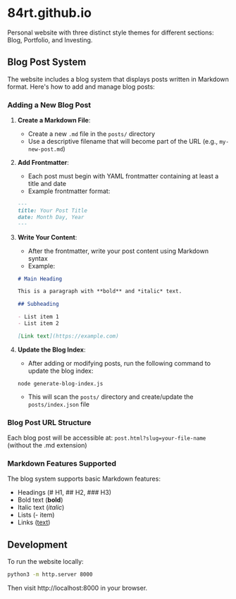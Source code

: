 # 84rt.github.io

Personal website with three distinct style themes for different sections: Blog, Portfolio, and Investing.

## Blog Post System

The website includes a blog system that displays posts written in Markdown format. Here's how to add and manage blog posts:

### Adding a New Blog Post

1. **Create a Markdown File**:
   - Create a new `.md` file in the `posts/` directory
   - Use a descriptive filename that will become part of the URL (e.g., `my-new-post.md`)

2. **Add Frontmatter**:
   - Each post must begin with YAML frontmatter containing at least a title and date
   - Example frontmatter format:
   ```markdown
   ---
   title: Your Post Title
   date: Month Day, Year
   ---
   ```

3. **Write Your Content**:
   - After the frontmatter, write your post content using Markdown syntax
   - Example:
   ```markdown
   # Main Heading

   This is a paragraph with **bold** and *italic* text.

   ## Subheading

   - List item 1
   - List item 2

   [Link text](https://example.com)
   ```

4. **Update the Blog Index**:
   - After adding or modifying posts, run the following command to update the blog index:
   ```
   node generate-blog-index.js
   ```
   - This will scan the `posts/` directory and create/update the `posts/index.json` file

### Blog Post URL Structure

Each blog post will be accessible at: `post.html?slug=your-file-name` (without the .md extension)

### Markdown Features Supported

The blog system supports basic Markdown features:
- Headings (# H1, ## H2, ### H3)
- Bold text (**bold**)
- Italic text (*italic*)
- Lists (- item)
- Links ([text](url))

## Development

To run the website locally:

```bash
python3 -m http.server 8000
```

Then visit http://localhost:8000 in your browser.